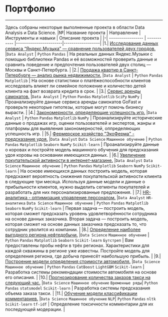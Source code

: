 # Портфолио

--------------------------

Здесь собраны некоторые выполненные проекта в области Data Analysis и Data Science.
|№| Название проекта  | Направление | Инструменты и навыки  | Описание проекта | 
|-| ----------------- | ----------- |-----------------------|------------------|
|1.| [Исследование данных сервиса “Яндекс.Музыка” — сравнение пользователей двух городов.](https://github.com/GermanRode2000/portfolio/tree/main/yandex-music) |`Data Analyst`  |    `Python` `Pandas`     | На реальных данных Яндекс.Музыки c помощью библиотеки Pandas и её возможностей проверить данные и сравнить поведение и предпочтения пользователей двух столиц — Москвы и Санкт-Петербурга.      |
|2.| [Продажа квартир в Санкт-Петербурге — анализ рынка недвижимости.](https://github.com/GermanRode2000/portfolio/tree/main/real-estate-market) |`Data Analyst`  |    `Python` `Pandas` `Matplotlib`     | На основе статистики о платёжеспособности клиентов исследовать влияет ли семейное положение и количество детей клиента на факт возврата кредита в срок.      |
|3.| [Сервис аренды самокатов.](https://github.com/GermanRode2000/portfolio/tree/main/scooter-service) |`Data Analyst`  |   `Python` `Pandas` `Matplotlib` `SciPy` `NumPy`     | Проанализируйте данные сервиса аренды самокатов GoFast и проверьте некоторые гипотезы, которые могут помочь бизнесу вырасти.      |
|4.| [Закономерности, определяющие успешность игр.](https://github.com/GermanRode2000/portfolio/tree/main/success-of-the-games) |`Data Analyst`  |   `Python` `Pandas` `Matplotlib` `NumPy`     | Проанализируйте исторические данные о продажах игр, оценки пользователей и экспертов, жанры и платформы для выявления закономерностей, оппределяющих успешность игр.      |
|5.| [Фермерское хозяйство "ЭкоФерма" - предсказание удоя.](https://github.com/GermanRode2000/portfolio/tree/main/ferma-cow) |`Data Analyst` `Data Science` `Машинное обучение` |   `Python` `Pandas` `Matplotlib` `Seaborn` `NumPy` `Scikit-learn`    | Проанализируйте данные о коровах и постройте модель машинного обучения для предсказания удоя коровы на основании имеющихся данных.      |
|6.| [Увеличение покупательской активности в интернет-магазине.](https://github.com/GermanRode2000/portfolio/tree/main/customer-activity) |`Data Analyst` `Data Science` `Машинное обучение` |   `Python` `Pandas` `Matplotlib` `Seaborn` `NumPy` `Scikit-learn`     | На основе имеющихся данных построить модель, которая предскажет вероятность снижения покупательской активности клиента в следующие три месяца. Используя данные модели и данные о прибыльности клиентов, нужно выделить сегменты покупателей и разработать для них персонализированные предложения. |
|7.| [HR-аналитика - оптимизация управление персоналом.](https://github.com/GermanRode2000/portfolio/tree/main/employee-satisfaction) |`Data Analyst` `HR-аналитика` `Data Science` `Машинное обучение` |   `Python` `Pandas` `Matplotlib` `Seaborn` `NumPy` `Scikit-learn`     | Первая задача — построить модель, которая сможет предсказать уровень удовлетворённости сотрудника на основе данных заказчика. Вторая задача — построить модель, которая сможет на основе данных заказчика предсказать то, что сотрудник уволится из компании. |
|8.| [Определение наиболее выгодного региона нефтедобычи.](https://github.com/GermanRode2000/portfolio/tree/main/oil-well-selection) |`Data Science` `Машинное обучение` |   `Python` `Pandas` `Matplotlib` `Seaborn` `Scikit-learn` `Бутстреп`     | Вам предоставлены пробы нефти в трёх регионах. Характеристики для каждой скважины в регионе уже известны. Постройте модель для определения региона, где добыча принесёт наибольшую прибыль. |
|9.| [Построение модели определения стоимости автомобиля.](https://github.com/GermanRode2000/portfolio/tree/main/car-valuation) |`Data Science` `Машинное обучение` |   `Python` `Pandas` `CatBoost` `LightGBM` `Scikit-learn`     | Разработка системы рекомендации стоимости автомобиля на основе его описания. |
|10.| [Прогнозирование количества заказов такси на следующий час.](https://github.com/GermanRode2000/portfolio/tree/main/taxi-order-forecast) |`Data Science` `Машинное обучение` `Временные ряды`|   `Python` `Pandas` `statsmodel` `Scikit-learn`     | Разработка системы предсказания объема заказа такси. |
|11.| [Обучение модели классификации комментариев.](https://github.com/GermanRode2000/portfolio/tree/main/toxic-comments) |`Data Science` `Машинное обучение` `NLP`|   `Python` `Pandas` `nltk` `Scikit-learn` `tf-idf`     | Определение токсичности комментарии для их последующей модерации. |
